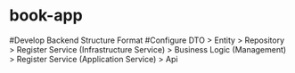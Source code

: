 # book-app

#Develop Backend Structure Format
#Configure DTO > Entity > Repository > Register Service (Infrastructure Service) > Business Logic (Management) > Register Service (Application Service) > Api